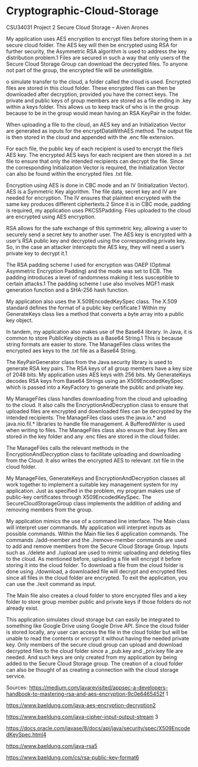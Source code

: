 # Cryptographic-Cloud-Storage

CSU34031 Project 2
Secure Cloud Storage – Aiven Arones 

My application uses AES encryption to encrypt files before storing them in a secure cloud folder. The AES key will then be encrypted using RSA for further security, the Asymmetric RSA algorithm is used to address the key distribution problem.1 Files are secured in such a way that only users of the Secure Cloud Storage Group can download the decrypted files. To anyone not part of the group, the encrypted file will be unintelligible. 

o simulate transfer to the cloud, a folder called the cloud is used. Encrypted files are stored in this cloud folder. These encrypted files can then be downloaded after decryption, provided you have the correct keys. The private and public keys of group members are stored as a file ending in .key within a keys folder. This allows us to keep track of who is in the group because to be in the group would mean having an RSA KeyPair in the folder. 

When uploading a file to the cloud, an AES key and an Initialization Vector are generated as inputs for the encryptDataWithAES method. The output file is then stored in the cloud and appended with the .enc file extension.  

For each file, the public key of each recipient is used to encrypt the file’s AES key. The encrypted AES keys for each recipient are then stored in a .txt file to ensure that only the intended recipients can decrypt the file. Since the corresponding Initialization Vector is required, the Initialization Vector can also be found within the encrypted files .txt file. 

Encryption using AES is done in CBC mode and an IV (Initialization Vector). AES is a Symmetric Key algorithm. The file data, secret key and IV are needed for encryption. The IV ensures that plaintext encrypted with the same key produces different ciphertexts.2 Since it is in CBC mode, padding is required, my application uses PKCS5Padding. Files uploaded to the cloud are encrypted using AES encryption. 

 

RSA allows for the safe exchange of this symmetric key, allowing a user to securely send a secret key to another user. The AES key is encrypted with a user’s RSA public key and decrypted using the corresponding private key. So, in the case an attacker intercepts the AES key, they will need a user’s private key to decrypt it.1  

 

The RSA padding scheme I used for encryption was OAEP (Optimal Asymmetric Encryption Padding) and the mode was set to ECB. The padding introduces a level of randomness making it less susceptible to certain attacks.1 The padding scheme I use also involves MGF1 mask generation function and a SHA-256 hash function. 

 

My application also uses the X.509EncodedKeySpec class. The X.509 standard defines the format of a public key certificate.1 Within my GenerateKeys class lies a method that converts a byte array into a public key object.  

 

In tandem, my application also makes use of the Base64 library. In Java, it is common to store PublicKey objects as a Base64 String.1 This is because string formats are easier to store. The ManageFiles class writes the encrypted aes keys to the .txt file as a Base64 String. 

 

The KeyPairGenerator class from the Java.security library is used to generate RSA key pairs. The RSA keys of all group members have a key size of 2048 bits. My application uses AES keys with 256 bits. My GenerateKeys decodes RSA keys from Base64 Strings using an X509EncodedKeySpec which is passed into a KeyFactory to generate the public and private key. 

My ManageFiles class handles downloading from the cloud and uploading to the cloud. It also calls the EncryptionAndDecryption class to ensure that uploaded files are encrypted and downloaded files can be decrypted by the intended recipients. The ManageFiles class uses the java.io.* and java.nio.fil.* libraries to handle file management. A BufferedWriter is used when writing to files. The ManageFiles class also ensure that .key files are stored in the key folder and any .enc files are stored in the cloud folder. 

 The ManageFiles calls the relevant methods in the EncryptionAndDecryption class to facilitate uploading and downloading from the Cloud. It also writes the encrypted AES to relevant .txt file in the cloud folder. 

My ManageFiles, GenerateKeys and EncryptionAndDecryption classes all work together to implement a suitable key management system for my application. Just as specified in the problem, my program makes use of public-key certificates through X509EncodedKeySpec. The SecureCloudStorageGroup class implements the addition of adding and removing members from the group.  

My application mimics the use of a command line interface. The Main class will interpret user commands. My application will interpret inputs as possible commands. Within the Main file lies 6 application commands. The commands ./add-member and the ./remove-member commands are used to add and remove members from the Secure Cloud Storage Group. Inputs such as ./delete and ./upload are used to mimic uploading and deleting files to the cloud. As mentioned before, uploading a file will encrypt it before storing it into the cloud folder. To download a file from the cloud folder is done using ./download, a downloaded file will decrypt and encrypted files since all files in the cloud folder are encrypted. To exit the application, you can use the ./exit command as input. 

The Main file also creates a cloud folder to store encrypted files and a key folder to store group member public and private keys if those folders do not already exist. 

This application simulates cloud storage but can easily be integrated to something like Google Drive using Google Drive API. Since the cloud folder is stored locally, any user can access the file in the cloud folder but will be unable to read the contents or encrypt it without having the needed private key. Only members of the secure cloud group can upload and download decrypted files to the cloud folder since a _pub.key and _priv.key file are needed. And such keys are only created from my application by being added to the Secure Cloud Storage group. The creation of a cloud folder can also be thought of as creating a connection with the cloud storage service. 

Sources: 
https://medium.com/javarevisited/appsec-a-developers-handbook-to-mastering-rsa-and-aes-encryption-9c0e6465452f 1  

https://www.baeldung.com/java-aes-encryption-decryption2  

https://www.baeldung.com/java-cipher-input-output-stream 3   

https://docs.oracle.com/javase/8/docs/api/java/security/spec/X509EncodedKeySpec.html4  

https://www.baeldung.com/java-rsa5  

https://www.baeldung.com/cs/rsa-public-key-format6  



 

         
